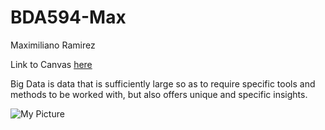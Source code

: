 # BDA594-Max
Maximiliano Ramirez

Link to Canvas [here](https://sdsu.instructure.com/courses/141078)

Big Data is data that is sufficiently large so as to require specific tools and methods to be worked with, but also offers unique and specific insights. 

![My Picture](https://www.dropbox.com/scl/fi/b7ltq0lb0glxskn1i66rz/20230830_134320.jpg?rlkey=wmi2l3os7nd6wahxq561u9ow5&dl=0)
